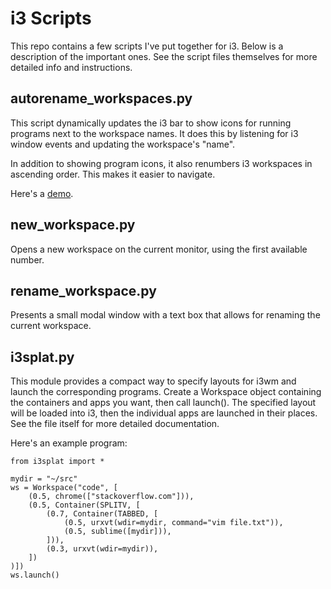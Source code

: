 
# i3 Scripts

This repo contains a few scripts I've put together for i3.
Below is a description of the important ones.
See the script files themselves for more detailed info and instructions.

## autorename_workspaces.py

This script dynamically updates the i3 bar to show icons for running programs next to the workspace names.
It does this by listening for i3 window events and updating the workspace's "name".

In addition to showing program icons, it also renumbers i3 workspaces in ascending order.
This makes it easier to navigate.

Here's a [demo](https://gfycat.com/AfraidAmusingCoyote).


## new_workspace.py

Opens a new workspace on the current monitor, using the first available number.

## rename_workspace.py

Presents a small modal window with a text box that allows for renaming the current workspace.

## i3splat.py

This module provides a compact way to specify layouts for i3wm and launch the corresponding programs.
Create a Workspace object containing the containers and apps you want, then call launch().
The specified layout will be loaded into i3, then the individual apps are launched in their places.
See the file itself for more detailed documentation.

Here's an example program:

~~~{.py}
from i3splat import *

mydir = "~/src"
ws = Workspace("code", [
    (0.5, chrome(["stackoverflow.com"])),
    (0.5, Container(SPLITV, [
        (0.7, Container(TABBED, [
            (0.5, urxvt(wdir=mydir, command="vim file.txt")),
            (0.5, sublime([mydir])),
        ])),
        (0.3, urxvt(wdir=mydir)),
    ])
)])
ws.launch()
~~~
